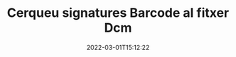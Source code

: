 ---
############################# Static ############################
layout: "auto-gen-signature"
date: 2022-03-01T15:12:22
draft: false
operation: Search
signaturetype: Barcode
fileformat: Dcm
productName: Java
lang: ca
productCode: java
otherformats: pdf doc docx docm dot dotm dotx odt ott rtf xls xlsx xlsm xlsb csv ods ots xltx xltm ppt pptx pps ppsx odp otp potx potm pptm ppsm png jpg bmp gif tiff svg webp wmf
breadcrumb: Search Barcode signatures at Dcm with Java

############################# Head ############################
head_title: "Cerqueu signatures de Barcode al fitxer Dcm a Java"
head_description: "Utilitzeu Java per cercar signatures Barcode als fitxers Dcm mitjançant unes poques línies de codi."

############################# Header ############################
title: "Cerqueu signatures Barcode al fitxer Dcm"
description: "L'API nativa de Java permet cercar signatures Barcode als fitxers Dcm ja signats. Feu una cerca avançada de signatura electrònica als vostres documents Dcm amb unes poques línies de codi."
bg_image: "https://cms.admin.containerize.com/templates/aspose/App_Themes/V3/images/bg/header1.png"
bg_overlay: false
button:
    enable: true

############################# SubMenu ############################
submenu:
    enable: true

    left:
        img_alt: "GroupDocs.Signature for Java"
        image: "https://cms.admin.containerize.com/templates/groupdocs/images/product-logos/90x90-noborder/groupdocsature-java.png"
        product: "GroupDocs.Signature"
        platform: "Java"



############################# About ############################
about:
    enable: true
    title: "Sobre l'API GroupDocs.Signature for Java"
    content: |
        [GroupDocs.Signature for Java](https://products.groupdocs.com/signature/java/) proporciona l'API de Java per processar documents amb diversos tipus de signatura, com ara textos, imatges, certificats digitals, codis de barres, codis QR, segells o metadades. Els usuaris poden afegir, suprimir, actualitzar, verificar o cercar signatures electròniques en PDF, documents MS Word, llibres de treball MS Excel, presentacions MS PowerPoint, fitxers Adobe Photoshop i diversos formats d'imatge, amb suport addicional per personalitzar les propietats de les signatures segons sigui necessari.
    

############################# Steps ############################
steps:
    enable: true
    title_left: "Com cercar signatures de Barcode a Dcm"
    content_left: |
        [GroupDocs.Signature for Java](https://products.groupdocs.com/signature/java/) facilita que els desenvolupadors de Java cerquin signatures de Barcode als fitxers Dcm des de les seves aplicacions implementant uns quants passos senzills.
        
        * Creeu una nova instància de la classe Signature i passeu la ruta del document font com a paràmetre de constructor.
        * Instancieu l'objecte SearchOptions segons els vostres requisits i especifiqueu les opcions de cerca.
        * Truqueu al mètode de cerca de la instància de classe Signature i passeu-li SearchOptions.
        * Processeu els resultats de la cerca segons les vostres demandes.

    title_right: "Requisits del sistema"
    content_right: |
        GroupDocs.Signature for Java són compatibles amb totes les plataformes i sistemes operatius principals. Abans d'executar el codi següent, assegureu-vos que teniu els següents requisits previs instal·lats al vostre sistema.

        * Sistemes operatius: Microsoft Windows, Linux, MacOS
        * Entorns de desenvolupament: NetBeans, Intellij IDEA, Eclipse, etc.
        * Java runtime: J2SE 6.0 and above
        * Baixeu la darrera versió de GroupDocs.Signature for Java de [Maven](https://repository.groupdocs.com/webapp/#/artifacts/browse/tree/General/repo/com/groupdocs/groupdocs-signature)
         
    code: |
        ```java    
        
        // Set up input Dcm file
        String filePath = "input.dcm";

        // Instantiate Signature for input file
        Signature signature = new Signature(filePath);

        //Create search options
        BarcodeSearchOptions options = new BarcodeSearchOptions();

        // specify special pages to search on 
        options.setAllPages(false);
        // single page number
        options.setPageNumber(1);
        // specify text match type
        options.setMatchType(TextMatchType.Contains);
        // specify text pattern to search
        options.setText("Text signature");
        // return  Barcode images for processing
        options.setReturnContent(true);
        // set up type of returned  Barcode images
        options.setReturnContentType(FileType.PNG);
                            
        // search for Barcode signatures in Dcm document
        List<BarcodeSignature> signatures = signature.search(BarcodeSignature.class, options);

        // process signatures which were found 
        signatures.forEach(item -> System.out.println(item.toString()));

        ```

############################# Demos ############################
demos:
    enable: true
    title: "Cerqueu Barcode signatures electròniques Demostració en directe"
    content: |
       Cerqueu al document diverses signatures electròniques als fitxers Dcm ara mateix visitant el lloc web [GroupDocs.Signature App](https://products.groupdocs.app/signature/family).

        
############################# More Formats ############################
more_formats:
    enable: true
    title: "Cerqueu altres signatures de Barcode amb Java"
    content: |
        "Cerca de signatures electròniques en diversos documents. Cerqueu signatures d'un dels formats de fitxer més populars, tal com es mostra a continuació."
    format: 
           
       
back_to_top:
    enable: true
---